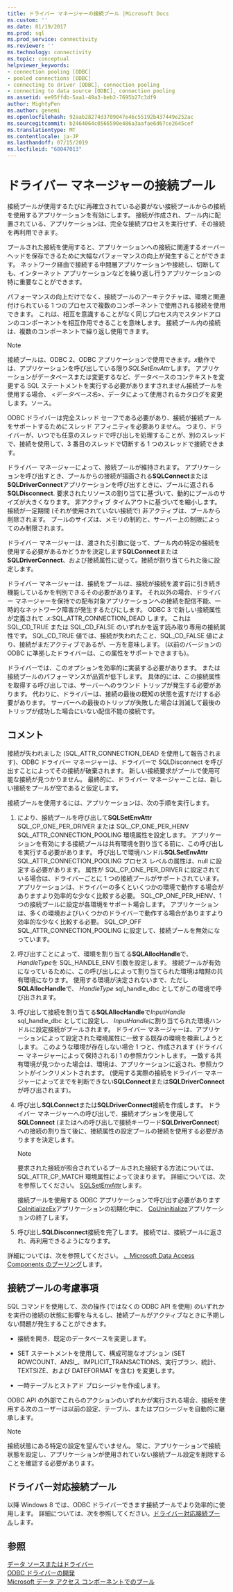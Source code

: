 ```yaml
---
title: ドライバー マネージャーの接続プール |Microsoft Docs
ms.custom: ''
ms.date: 01/19/2017
ms.prod: sql
ms.prod_service: connectivity
ms.reviewer: ''
ms.technology: connectivity
ms.topic: conceptual
helpviewer_keywords:
- connection pooling [ODBC]
- pooled connections [ODBC]
- connecting to driver [ODBC], connection pooling
- connecting to data source [ODBC], connection pooling
ms.assetid: ee95ffdb-5aa1-49a3-beb2-7695b27c3df9
author: MightyPen
ms.author: genemi
ms.openlocfilehash: 92aab28274d3709047e46c55192b437449e252ac
ms.sourcegitcommit: b2464064c0566590e486a3aafae6d67ce2645cef
ms.translationtype: MT
ms.contentlocale: ja-JP
ms.lasthandoff: 07/15/2019
ms.locfileid: "68047013"
---
```

# <a name="driver-manager-connection-pooling"></a>ドライバー マネージャーの接続プール
接続プールが使用するたびに再確立されている必要がない接続プールからの接続を使用するアプリケーションを有効にします。 接続が作成され、プール内に配置されている、アプリケーションは、完全な接続プロセスを実行せず、その接続を再利用できます。  
  
 プールされた接続を使用すると、アプリケーションへの接続に関連するオーバーヘッドを保存できるために大幅なパフォーマンスの向上が発生することができます。 ネットワーク経由で接続する中間層アプリケーションや接続し、切断しても、インターネット アプリケーションなどを繰り返し行うアプリケーションの特に重要なことができます。  
  
 パフォーマンスの向上だけでなく、接続プールのアーキテクチャは、環境と関連付けられている 1 つのプロセスで複数のコンポーネントで使用される接続を使用できます。 これは、相互を意識することがなく同じプロセス内でスタンドアロンのコンポーネントを相互作用できることを意味します。 接続プール内の接続は、複数のコンポーネントで繰り返し使用できます。  
  
> [!NOTE]
>  接続プールは、ODBC 2、ODBC アプリケーションで使用できます。*x*動作では、アプリケーションを呼び出している限り*SQLSetEnvAttr*します。 アプリケーションがデータベースまたは変更するなど、データベースのコンテキストを変更する SQL ステートメントを実行する必要がありますされません接続プールを使用する場合、 \<*データベース名*>、データによって使用されるカタログを変更します。ソース。  


 ODBC ドライバーは完全スレッド セーフである必要があり、接続が接続プールをサポートするためにスレッド アフィニティを必要ありません。 つまり、ドライバーが、いつでも任意のスレッドで呼び出しを処理することが、別のスレッドで、接続を使用して、3 番目のスレッドで切断する 1 つのスレッドで接続できます。  
  
 ドライバー マネージャーによって、接続プールが維持されます。 アプリケーションを呼び出すとき、プールからの接続が描画される**SQLConnect**または**SQLDriverConnect**アプリケーションを呼び出すときに、プールに返される**SQLDisconnect**. 要求されたリソースの割り当てに基づいて、動的にプールのサイズが大きくなります。 非アクティブ タイムアウトに基づいてを縮小します。接続が一定期間 (それが使用されていない接続で) 非アクティブは、プールから削除されます。 プールのサイズは、メモリの制約と、サーバー上の制限によってのみ制限されます。  
  
 ドライバー マネージャーは、渡された引数に従って、プール内の特定の接続を使用する必要があるかどうかを決定します**SQLConnect**または**SQLDriverConnect**、および接続属性に従って。接続が割り当てられた後に設定します。  
  
 ドライバー マネージャーは、接続をプールは、接続が接続を渡す前に引き続き機能しているかを判別できるその必要があります。 それ以外の場合、ドライバー マネージャーを保持での配布対象アプリケーションへの接続を配信不能、一時的なネットワーク障害が発生するたびにします。 ODBC 3 で新しい接続属性が定義されて *.x*:SQL_ATTR_CONNECTION_DEAD します。 これは SQL_CD_TRUE または SQL_CD_FALSE のいずれかを返す読み取り専用の接続属性です。 SQL_CD_TRUE 値では、接続が失われたこと、SQL_CD_FALSE 値により、接続がまだアクティブであるが、一方を意味します。 (以前のバージョンの ODBC に準拠したドライバーは、この属性をサポートできますも)。  
  
 ドライバーでは、このオプションを効率的に実装する必要があります。 または接続プールのパフォーマンスが品質が低下します。 具体的には、この接続属性を取得する呼び出しでは、サーバーへのラウンド トリップが発生する必要があります。 代わりに、ドライバーは、接続の最後の既知の状態を返すだけする必要があります。 サーバーへの最後のトリップが失敗した場合は消滅して最後のトリップが成功した場合にいない配信不能の接続です。  
  
## <a name="remarks"></a>コメント  
 接続が失われました (SQL_ATTR_CONNECTION_DEAD を使用して報告されます)、ODBC ドライバー マネージャーは、ドライバーで SQLDisconnect を呼び出すことによってその接続が破棄されます。 新しい接続要求がプールで使用可能な接続が見つかりません。 最終的に、ドライバー マネージャーことは、新しい接続をプールが空であると仮定します。  
  
 接続プールを使用するには、アプリケーションは、次の手順を実行します。  
  
1.  により、接続プールを呼び出して**SQLSetEnvAttr** SQL_CP_ONE_PER_DRIVER または SQL_CP_ONE_PER_HENV SQL_ATTR_CONNECTION_POOLING 環境属性を設定します。 アプリケーションを有効にする接続プールは共有環境を割り当てる前に、この呼び出しを実行する必要があります。 呼び出しで環境ハンドル**SQLSetEnvAttr** SQL_ATTR_CONNECTION_POOLING プロセス レベルの属性は、null に設定する必要があります。 属性が SQL_CP_ONE_PER_DRIVER に設定されている場合は、ドライバーごとに 1 つの接続プールがサポートされています。 アプリケーションは、ドライバーの多くといくつかの環境で動作する場合がありますより効率的な少なく比較する必要。 SQL_CP_ONE_PER_HENV、1 つの接続プールに設定が各環境をサポート場合します。 アプリケーションは、多くの環境およびいくつかのドライバーで動作する場合がありますより効率的な少なく比較する必要。 SQL_CP_OFF SQL_ATTR_CONNECTION_POOLING に設定して、接続プールを無効になっています。  
  
2.  呼び出すことによって、環境を割り当てる**SQLAllocHandle**で、 *HandleType*を SQL_HANDLE_ENV 引数を設定します。 接続プールが有効になっているために、この呼び出しによって割り当てられた環境は暗黙の共有環境になります。 使用する環境が決定されないまで、ただし**SQLAllocHandle**で、 *HandleType* sql_handle_dbc としてがこの環境で呼び出されます。  
  
3.  呼び出して接続を割り当てる**SQLAllocHandle**で*InputHandle* sql_handle_dbc としてに設定し、 *InputHandle*に割り当てられた環境ハンドルに設定接続がプールされます。 ドライバー マネージャーは、アプリケーションによって設定された環境属性に一致する既存の環境を検索しようとします。 このような環境が存在しない場合 1 つと、作成されます (ドライバー マネージャーによって保持される) 1 の参照カウントします。 一致する共有環境が見つかった場合は、環境は、アプリケーションに返され、参照カウントがインクリメントされます。 (使用する実際の接続をドライバー マネージャーによってまでを判断できない**SQLConnect**または**SQLDriverConnect**が呼び出されます)。  
  
4.  呼び出し**SQLConnect**または**SQLDriverConnect**接続を作成します。 ドライバー マネージャーへの呼び出しで、接続オプションを使用して**SQLConnect** (またはへの呼び出しで接続キーワード**SQLDriverConnect**) への接続の割り当て後に、接続属性の設定プールの接続を使用する必要がありますを決定します。  
  
    > [!NOTE]  
    >  要求された接続が照合されているプールされた接続する方法については、SQL_ATTR_CP_MATCH 環境属性によって決まります。 詳細については、次を参照してください。 [SQLSetEnvAttr](../../../odbc/reference/syntax/sqlsetenvattr-function.md)します。  
  
     接続プールを使用する ODBC アプリケーションで呼び出す必要があります[CoInitializeEx](https://go.microsoft.com/fwlink/?LinkID=116307)アプリケーションの初期化中に、 [CoUninitialize](https://go.microsoft.com/fwlink/?LinkId=116310)アプリケーションの終了します。  
  
5.  呼び出し**SQLDisconnect**接続を完了します。 接続では、接続プールに返され、再利用できるようになります。  
  
 詳細については、次を参照してください。 [、Microsoft Data Access Components のプーリング](https://go.microsoft.com/fwlink/?LinkId=120776)します。  
  
## <a name="connection-pooling-considerations"></a>接続プールの考慮事項  
 SQL コマンドを使用して、次の操作 (ではなくの ODBC API を使用) のいずれかを実行の接続の状態に影響を与えるし、接続プールがアクティブなときに予期しない問題が発生することができます。  
  
-   接続を開き、既定のデータベースを変更します。  
  
-   SET ステートメントを使用して、構成可能なオプション (SET ROWCOUNT、ANSI_、IMPLICIT_TRANSACTIONS、実行プラン、統計、TEXTSIZE、および DATEFORMAT を含む) を変更します。  
  
-   一時テーブルとストアド プロシージャを作成します。  
  
 ODBC API の外部でこれらのアクションのいずれかが実行される場合、接続を使用する次のユーザーは以前の設定、テーブル、またはプロシージャを自動的に継承します。  
  
> [!NOTE]  
>  接続状態にある特定の設定を望んでいません。 常に、アプリケーションで接続状態を設定し、アプリケーションが使用されていない接続プール設定を削除することを確認する必要があります。  
  
## <a name="driver-aware-connection-pooling"></a>ドライバー対応接続プール  
 以降 Windows 8 では、ODBC ドライバーできます接続プールでより効率的に使用します。 詳細については、次を参照してください。[ドライバー対応接続プール](../../../odbc/reference/develop-app/driver-aware-connection-pooling.md)します。  
  
## <a name="see-also"></a>参照  
 [データ ソースまたはドライバー](../../../odbc/reference/develop-app/connecting-to-a-data-source-or-driver.md)   
 [ODBC ドライバーの開発](../../../odbc/reference/develop-driver/developing-an-odbc-driver.md)   
 [Microsoft データ アクセス コンポーネントでのプール](https://go.microsoft.com/fwlink/?LinkId=120776)
